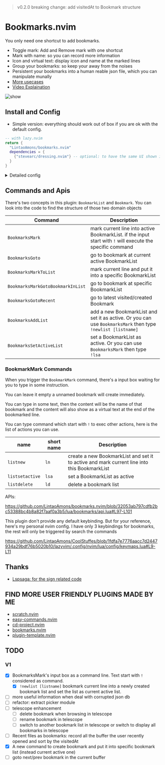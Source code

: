> v0.2.0 breaking change: add visitedAt to Bookmark structure

# Bookmarks.nvim

You only need one shortcut to add bookmarks.

- Toggle mark: Add and Remove mark with one shortcut
- Mark with name: so you can record more information
- Icon and virtual text: display icon and name at the marked lines
- Group your bookmarks: so keep your away from the noises
- Persistent your bookmarks into a human reable json file, which you can manipulate munally
- [More usecases](./usecases.md)
- [Video Explaination](https://www.youtube.com/watch?v=M6fncKXYw_Y)

![show](https://github.com/LintaoAmons/bookmarks.nvim/assets/95092244/82ff1c66-d8ee-4e0b-a1de-b6473ec4aa33)

## Install and Config

- Simple version: everything should work out of box if you are ok with the default config.

```lua
-- with lazy.nvim
return {
  "LintaoAmons/bookmarks.nvim"
  dependencies = {
    {"stevearc/dressing.nvim"} -- optional: to have the same UI shown in the GIF
  }
}
```

<details>
<summary>Detailed config</summary>
  
Right now we have only one config options

```lua
return { "LintaoAmons/bookmarks.nvim",
  config = function ()
    require("bookmarks").setup( {
      json_db_path = vim.fs.normalize(vim.fn.stdpath("config") .. "/bookmarks.db.json"),
    })
  end
}
```

</details>

## Commands and Apis

There's two concepts in this plugin: `BookmarkList` and `Bookmark`. You can look into the code to find the structure of those two domain objects

| Command                           | Description                                                                                                 |
|-----------------------------------|-------------------------------------------------------------------------------------------------------------|
| `BookmarksMark`                   | mark current line into active BookmarkList. if the input start with `!` will execute the specific command   |
| `BookmarksGoto`                   | go to bookmark at current active BookmarkList                                                               |
| `BookmarksMarkToList`             | mark current line and put it into a specific BookmarkList                                                   |
| `BookmarksMarkGotoBookmarkInList` | go to bookmark at specific BookmarkList                                                                     |
| `BookmarksGotoRecent`             | go to latest visited/created Bookmark                                                                       |
| `BookmarksAddList`                | add a new BookmarkList and set it as active. Or you can use `BookmarksMark` then type `!newlist [listname]` |
| `BookmarksSetActiveList`          | set a BookmarkList as active. Or you can use `BookmarksMark` then type `!lsa`                               |

### BookmarkMark Commands

When you trigger the `BookmarkMark` command, there's a input box waiting for you to type in some instruction.

You can leave it empty a unnamed bookmark will create immediately.

You can type in some text, then the content will be the name of that bookmark and the content will also show as a virtual text at the end of the bookmarked line.

You can type command which start with `!` to exec other actions, here is the list of actions you can use.

| name            | short name | Description                                                                                 |
|-----------------|------------|---------------------------------------------------------------------------------------------|
| `listnew`       | `ln`       | create a new BookmarkList and set it to active and mark current line into this BookmarkList |
| `listsetactive` | `lsa`      | set a BookmarkList as active                                                                |
| `listdelete`    | `ld`       | delete a bookmark list                                                                      |


APIs:

https://github.com/LintaoAmons/bookmarks.nvim/blob/32053ab797cdfb2bc53388bc4b8a82f7aaf0a3b5/lua/bookmarks/api.lua#L97-L101

This plugin don't provide any default keybinding. But for your reference, here's my personal nvim config. I have only 3 keybindings for bookmarks, the rest will only be triggered by search the commands

https://github.com/LintaoAmons/CoolStuffes/blob/1fdfa7e7776aacc7d2447934a29bdf76b5020b10/lazyvim/.config/nvim/lua/config/keymaps.lua#L9-L11

## Thanks

- [Lspsaga: for the sign related code](https://github.com/nvimdev/lspsaga.nvim)

## FIND MORE USER FRIENDLY PLUGINS MADE BY ME

- [scratch.nvim](https://githqb.com/LintaoAmons/scratch.nvim)
- [easy-commands.nvim](https://github.com/LintaoAmons/easy-commands.nvim)
- [cd-project.nvim](https://github.com/LintaoAmons/cd-project.nvim)
- [bookmarks.nvim](https://github.com/LintaoAmons/bookmarks.nvim)
- [plugin-template.nvim](https://github.com/LintaoAmons/plugin-template.nvim)

## TODO

### V1

- [x] BookmarksMark's input box as a command line. Text start with `!` considered as command.
  - [x] `!newlist [listname]` bookmark current line into a newly created bookmark list and set the list as current active list.
- [ ] more useful information when deal with corrupted json db
- [ ] refactor: extract picker module
- [ ] telescope enhancement
  - [ ] delete bookmark when browsing in telescope
  - [ ] rename bookmark in telescope
  - [ ] switch to another bookmark list in telescope or switch to display all bookmarks in telescope
- [ ] Recent files as bookmarks: record all the buffer the user recently opened and sort by the visitedAt 
- [x] A new command to create bookmark and put it into specific bookmark list (instead current active one)
- [ ] goto next/prev bookmark in the current buffer
